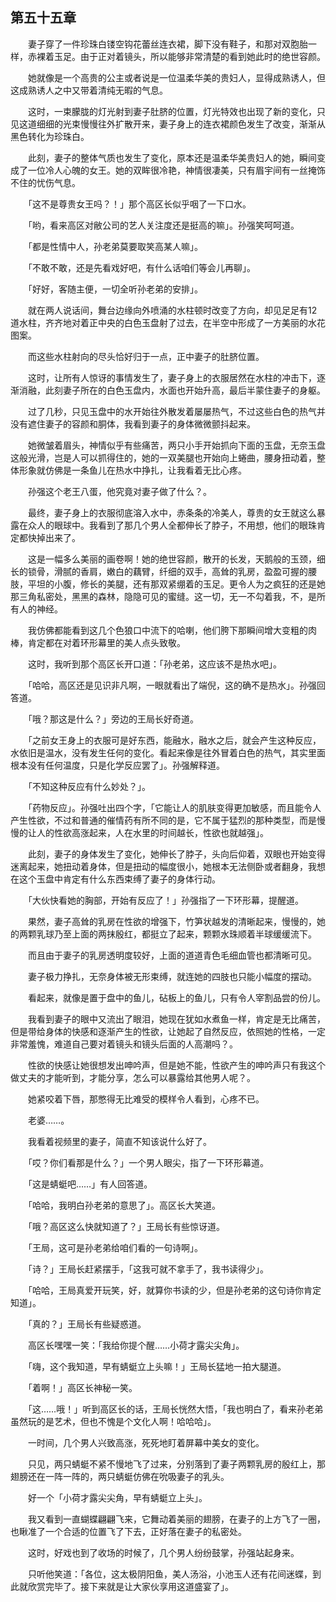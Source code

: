 ## 第五十五章

　　妻子穿了一件珍珠白镂空钩花蕾丝连衣裙，脚下没有鞋子，和那对双胞胎一样，赤裸着玉足。由于正对着镜头，所以能够非常清楚的看到她此时的绝世容颜。

　　她就像是一个高贵的公主或者说是一位温柔华美的贵妇人，显得成熟诱人，但这成熟诱人之中又带着清纯无暇的气息。

　　这时，一束朦胧的灯光射到妻子肚脐的位置，灯光特效也出现了新的变化，只见这道细细的光束慢慢往外扩散开来，妻子身上的连衣裙颜色发生了改变，渐渐从黑色转化为珍珠白。

　　此刻，妻子的整体气质也发生了变化，原本还是温柔华美贵妇人的她，瞬间变成了一位冷人心魄的女王。她的双眸很冷艳，神情很凄美，只有眉宇间有一丝掩饰不住的忧伤气息。

　　「这不是尊贵女王吗？！」那个高区长似乎咽了一下口水。

　　「哟，看来高区对敝公司的艺人关注度还是挺高的嘛」。孙强笑呵呵道。

　　「都是性情中人，孙老弟莫要取笑高某人嘛」。

　　「不敢不敢，还是先看戏好吧，有什么话咱们等会儿再聊」。

　　「好好，客随主便，一切全听孙老弟的安排」。

　　就在两人说话间，舞台边缘向外喷涌的水柱顿时改变了方向，却见足足有12道水柱，齐齐地对着正中央的白色玉盘射了过去，在半空中形成了一方美丽的水花图案。

　　而这些水柱射向的尽头恰好归于一点，正中妻子的肚脐位置。

　　这时，让所有人惊讶的事情发生了，妻子身上的衣服居然在水柱的冲击下，逐渐消融，此刻妻子所在的白色玉盘内，水面也开始升高，最后半蒙住妻子的身躯。

　　过了几秒，只见玉盘中的水开始往外散发着屡屡热气，不过这些白色的热气并没有遮住妻子的容颜和胴体，我看到妻子的身体微微颤抖起来。

　　她微皱着眉头，神情似乎有些痛苦，两只小手开始抓向下面的玉盘，无奈玉盘这般光滑，岂是人可以抓得住的，她的一双美腿也开始向上蜷曲，腰身扭动着，整体形象就仿佛是一条鱼儿在热水中挣扎，让我看着无比心疼。

　　孙强这个老王八蛋，他究竟对妻子做了什么？。

　　最终，妻子身上的衣服彻底溶入水中，赤条条的冷美人，尊贵的女王就这么暴露在众人的眼球中。我看到了那几个男人全都伸长了脖子，不用想，他们的眼珠肯定都快掉出来了。

　　这是一幅多么美丽的画卷啊！她的绝世容颜，散开的长发，天鹅般的玉颈，细长的锁骨，滑腻的香肩，嫩白的藕臂，纤细的双手，高耸的乳房，盈盈可握的腰肢，平坦的小腹，修长的美腿，还有那双紧绷着的玉足。更令人为之疯狂的还是她那三角私密处，黑黑的森林，隐隐可见的蜜缝。这一切，无一不勾着我，不，是所有人的神经。

　　我仿佛都能看到这几个色狼口中流下的哈喇，他们胯下那瞬间增大变粗的肉棒，肯定都在对着环形幕里的美人点头致敬。

　　这时，我听到那个高区长开口道：「孙老弟，这应该不是热水吧」。

　　「哈哈，高区还是见识非凡啊，一眼就看出了端倪，这的确不是热水」。孙强回答道。

　　「哦？那这是什么？」旁边的王局长好奇道。

　　「之前女王身上的衣服可是好东西，能融水，融水之后，就会产生这种反应，水依旧是温水，没有发生任何的变化。看起来像是往外冒着白色的热气，其实里面根本没有任何温度，只是化学反应罢了」。孙强解释道。

　　「不知这种反应有什么妙处？」。

　　「药物反应」。孙强吐出四个字，「它能让人的肌肤变得更加敏感，而且能令人产生性欲，不过和普通的催情药有所不同的是，它不属于猛烈的那种类型，而是慢慢的让人的性欲高涨起来，人在水里的时间越长，性欲也就越强」。

　　此刻，妻子的身体发生了变化，她伸长了脖子，头向后仰着，双眼也开始变得迷离起来，她扭动着身体，但是扭动的幅度很小，她根本无法侧卧或者翻身，我想在这个玉盘中肯定有什么东西束缚了妻子的身体行动。

　　「大伙快看她的胸部，开始有反应了！」孙强指了一下环形幕，提醒道。

　　果然，妻子高耸的乳房在性欲的增强下，竹笋状越发的清晰起来，慢慢的，她的两颗乳球乃至上面的两抹殷红，都挺立了起来，颗颗水珠顺着半球缓缓流下。

　　而且由于妻子的乳房透明度较好，上面的道道青色毛细血管也都清晰可见。

　　妻子极力挣扎，无奈身体被无形束缚，就连她的四肢也只能小幅度的摆动。

　　看起来，就像是置于盘中的鱼儿，砧板上的鱼儿，只有令人宰割品尝的份儿。

　　我看到妻子的眼中又流出了眼泪，她现在犹如水煮鱼一样，肯定是无比痛苦，但是带给身体的快感和逐渐产生的性欲，让她起了自然反应，依照她的性格，一定非常羞愧，难道自己要对着镜头和镜头后面的人高潮吗？。

　　性欲的快感让她很想发出呻吟声，但是她不能，性欲产生的呻吟声只有我这个做丈夫的才能听到，才能分享，怎么可以暴露给其他男人呢？。

　　她紧咬着下唇，那憋得无比难受的模样令人看到，心疼不已。

　　老婆……。

　　我看着视频里的妻子，简直不知该说什么好了。

　　「哎？你们看那是什么？」一个男人眼尖，指了一下环形幕道。

　　「这是蜻蜓吧……」有人回答道。

　　「哈哈，我明白孙老弟的意思了」。高区长大笑道。

　　「哦？高区这么快就知道了？」王局长有些惊讶道。

　　「王局，这可是孙老弟给咱们看的一句诗啊」。

　　「诗？」王局长赶紧摆手，「这我可就不拿手了，我书读得少」。

　　「哈哈，王局真爱开玩笑，好，就算你书读的少，但是孙老弟的这句诗你肯定知道」。

　　「真的？」王局长有些疑惑道。

　　高区长嘿嘿一笑：「我给你提个醒……小荷才露尖尖角」。

　　「嗨，这个我知道，早有蜻蜓立上头嘛！」王局长猛地一拍大腿道。

　　「着啊！」高区长神秘一笑。

　　「这……哦！」听到高区长的话，王局长恍然大悟，「我也明白了，看来孙老弟虽然玩的是艺术，但也不愧是个文化人啊！哈哈哈」。

　　一时间，几个男人兴致高涨，死死地盯着屏幕中美女的变化。

　　只见，两只蜻蜓不紧不慢地飞了过来，分别落到了妻子两颗乳房的殷红上，那翅膀还在一阵一阵的，两只蜻蜓仿佛在吮吸妻子的乳头。

　　好一个「小荷才露尖尖角，早有蜻蜓立上头」。

　　我又看到一直蝴蝶翩翩飞来，它舞动着美丽的翅膀，在妻子的上方飞了一圈，也瞅准了一个合适的位置飞了下去，正好落在妻子的私密处。

　　这时，好戏也到了收场的时候了，几个男人纷纷鼓掌，孙强站起身来。

　　只听他笑道：「各位，这太极阴阳鱼，美人汤浴，小池玉人还有花间迷蝶，到此就欣赏完毕了。接下来就是让大家伙享用这道盛宴了」。

